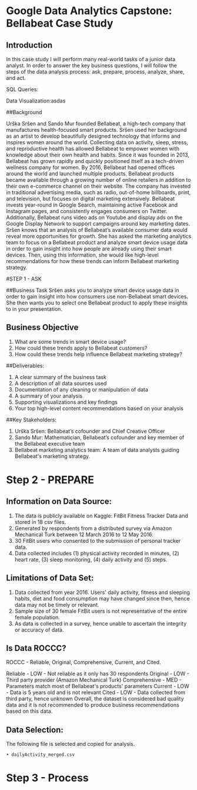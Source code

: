 # Google Data Analytics Capstone: Bellabeat Case Study

## Introduction
In this case study I will perform many real-world tasks of a junior data analyst. In order to answer the key business questions, I will follow the steps of the data analysis process: ask, prepare, process, analyze, share, and act. 

SQL Queries:

Data Visualization:asdas

##Background

Urška Sršen and Sando Mur founded Bellabeat, a high-tech company that manufactures health-focused smart products. Sršen used her background as an artist to develop beautifully designed technology that informs and inspires women around the world. Collecting data on activity, sleep, stress, and reproductive health has allowed Bellabeat to empower women with knowledge about their own health and habits. Since it was founded in 2013, Bellabeat has grown rapidly and quickly positioned itself as a tech-driven wellness company for women. By 2016, Bellabeat had opened offices around the world and launched multiple products. Bellabeat products became available through a growing number of online retailers in addition to their own e-commerce channel on their website. The company has invested in traditional advertising media, such as radio, out-of-home billboards, print, and television, but focuses on digital marketing extensively. Bellabeat invests year-round in Google Search, maintaining active Facebook and Instagram pages, and consistently engages consumers on Twitter. Additionally, Bellabeat runs video ads on Youtube and display ads on the Google Display Network to support campaigns around key marketing dates. Sršen knows that an analysis of Bellabeat’s available consumer data would reveal more opportunities for growth. She has asked the marketing analytics team to focus on a Bellabeat product and analyze smart device usage data in order to gain insight into how people are already using their smart devices. Then, using this information, she would like high-level recommendations for how these trends can inform Bellabeat marketing strategy.

#STEP 1 - ASK

##Business Task
Sršen asks you to analyze smart device usage data in order to gain insight into how consumers use non-Bellabeat smart devices. She then wants you to select one Bellabeat product to apply these insights to in your presentation. 

## Business Objective
1. What are some trends in smart device usage? 
2. How could these trends apply to Bellabeat customers? 
3. How could these trends help influence Bellabeat marketing strategy? 

##Deliverables: 
1. A clear summary of the business task 
2. A description of all data sources used 
3. Documentation of any cleaning or manipulation of data 
4. A summary of your analysis 
5. Supporting visualizations and key findings 
6. Your top high-level content recommendations based on your analysis

##Key Stakeholders:
1. Urška Sršen: Bellabeat’s cofounder and Chief Creative Officer 
2. Sando Mur: Mathematician, Bellabeat’s cofounder and key member of the Bellabeat executive team 
3. Bellabeat marketing analytics team: A team of data analysts guiding Bellabeat's marketing strategy.

# Step 2 - PREPARE
## Information on Data Source:
1. The data is publicly available on Kaggle: FitBit Fitness Tracker Data and stored in 18 csv files.
2. Generated by respondents from a distributed survey via Amazon Mechanical Turk between 12 March 2016 to 12 May 2016.
3. 30 FitBit users who consented to the submission of personal tracker data.
4. Data collected includes (1) physical activity recorded in minutes, (2) heart rate, (3) sleep monitoring, (4) daily activity and (5) steps.

## Limitations of Data Set:
1. Data collected from year 2016. Users' daily activity, fitness and sleeping habits, diet and food consumption may have changed since then, hence data may not be timely or relevant.
2. Sample size of 30 female FitBit users is not representative of the entire female population.
3. As data is collected in a survey, hence unable to ascertain the integrity or accuracy of data.

## Is Data ROCCC?
ROCCC - Reliable, Original, Comprehensive, Current, and Cited.

Reliable - LOW - Not reliable as it only has 30 respondents
Original - LOW - Third party provider (Amazon Mechanical Turk)
Comprehensive - MED - Parameters match most of Bellabeat's products' parameters
Current - LOW - Data is 5 years old and is not relevant
Cited - LOW - Data collected from third party, hence unknown
Overall, the dataset is considered bad quality data and it is not recommended to produce business recommendations based on this data.

## Data Selection:
The following file is selected and copied for analysis.

    • dailyActivity_merged.csv
    
# Step 3 - Process
